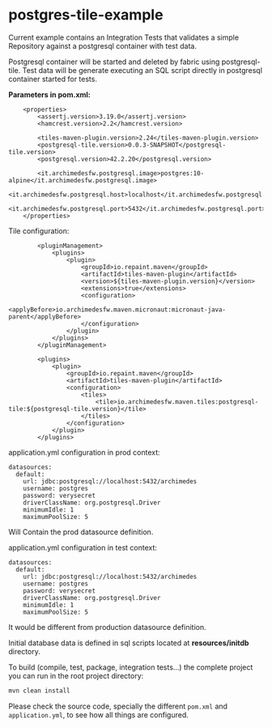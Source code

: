 # postgres-tile-example

Current example contains an Integration Tests that validates a simple Repository against a postgresql container with test data.

Postgresql container will be started and deleted by fabric using postgresql-tile.
Test data will be generate executing an SQL script directly in postgresql container started for tests. 

**Parameters in pom.xml:**
```
    <properties>
        <assertj.version>3.19.0</assertj.version>
        <hamcrest.version>2.2</hamcrest.version>

        <tiles-maven-plugin.version>2.24</tiles-maven-plugin.version>
        <postgresql-tile.version>0.0.3-SNAPSHOT</postgresql-tile.version>
        <postgresql.version>42.2.20</postgresql.version>

        <it.archimedesfw.postgresql.image>postgres:10-alpine</it.archimedesfw.postgresql.image>
        <it.archimedesfw.postgresql.host>localhost</it.archimedesfw.postgresql.host>
        <it.archimedesfw.postgresql.port>5432</it.archimedesfw.postgresql.port>
    </properties>

```
Tile configuration:

```
        <pluginManagement>
            <plugins>
                <plugin>
                    <groupId>io.repaint.maven</groupId>
                    <artifactId>tiles-maven-plugin</artifactId>
                    <version>${tiles-maven-plugin.version}</version>
                    <extensions>true</extensions>
                    <configuration>
                        <applyBefore>io.archimedesfw.maven.micronaut:micronaut-java-parent</applyBefore>
                    </configuration>
                </plugin>
            </plugins>
        </pluginManagement>

        <plugins>
            <plugin>
                <groupId>io.repaint.maven</groupId>
                <artifactId>tiles-maven-plugin</artifactId>
                <configuration>
                    <tiles>
                        <tile>io.archimedesfw.maven.tiles:postgresql-tile:${postgresql-tile.version}</tile>
                    </tiles>
                </configuration>
            </plugin>
        </plugins>
```

application.yml configuration in prod context:
```
datasources:
  default:
    url: jdbc:postgresql://localhost:5432/archimedes
    username: postgres
    password: verysecret
    driverClassName: org.postgresql.Driver
    minimumIdle: 1
    maximumPoolSize: 5
```
Will Contain the prod datasource definition. 

application.yml configuration in test context:
```
datasources:
  default:
    url: jdbc:postgresql://localhost:5432/archimedes
    username: postgres
    password: verysecret
    driverClassName: org.postgresql.Driver
    minimumIdle: 1
    maximumPoolSize: 5
```
It would be different from production datasource definition.


Initial database data is defined in sql scripts located at **resources/initdb** directory.
 
To build (compile, test, package, integration tests...) the complete project you can run in the root project directory:

 ```bash
mvn clean install
```

Please check the source code, specially the different `pom.xml` and `application.yml`, to see how all things are configured.